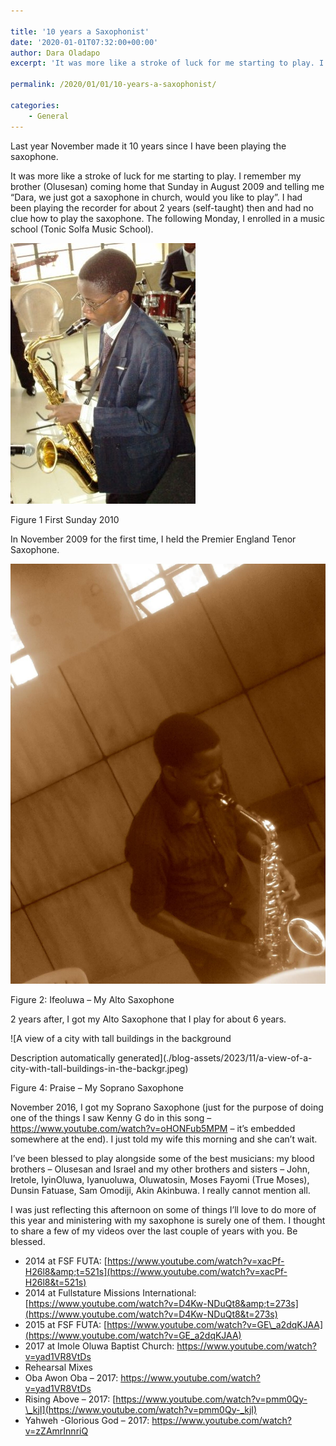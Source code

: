 ```yaml
---

title: '10 years a Saxophonist'
date: '2020-01-01T07:32:00+00:00'
author: Dara Oladapo
excerpt: 'It was more like a stroke of luck for me starting to play. I remember my brother (Olusesan) coming home that Sunday in August 2009 and telling me “Dara, we just got a saxophone in church, would you like to play”. I had been playing the recorder for about 2 years (self-taught) then and had no clue how to play the saxophone.'

permalink: /2020/01/01/10-years-a-saxophonist/

categories:
    - General
---
```


Last year November made it 10 years since I have been playing the saxophone.

It was more like a stroke of luck for me starting to play. I remember my brother (Olusesan) coming home that Sunday in August 2009 and telling me “Dara, we just got a saxophone in church, would you like to play”. I had been playing the recorder for about 2 years (self-taught) then and had no clue how to play the saxophone. The following Monday, I enrolled in a music school (Tonic Solfa Music School).

![](./blog-assets/2023/11/word-image-606-1.jpeg)

Figure 1 First Sunday 2010

In November 2009 for the first time, I held the Premier England Tenor Saxophone.

![](./blog-assets/2023/11/word-image-606-2.jpeg)

Figure 2: Ifeoluwa – My Alto Saxophone

2 years after, I got my Alto Saxophone that I play for about 6 years.

![A view of a city with tall buildings in the background

Description automatically generated](./blog-assets/2023/11/a-view-of-a-city-with-tall-buildings-in-the-backgr.jpeg)

Figure 4: Praise – My Soprano Saxophone

November 2016, I got my Soprano Saxophone (just for the purpose of doing one of the things I saw Kenny G do in this song – <https://www.youtube.com/watch?v=oHONFub5MPM> – it’s embedded somewhere at the end). I just told my wife this morning and she can’t wait.

I’ve been blessed to play alongside some of the best musicians: my blood brothers – Olusesan and Israel and my other brothers and sisters – John, Iretole, IyinOluwa, Iyanuoluwa, Oluwatosin, Moses Fayomi (True Moses), Dunsin Fatuase, Sam Omodiji, Akin Akinbuwa. I really cannot mention all.

I was just reflecting this afternoon on some of things I’ll love to do more of this year and ministering with my saxophone is surely one of them. I thought to share a few of my videos over the last couple of years with you. Be blessed.

- 2014 at FSF FUTA: [https://www.youtube.com/watch?v=xacPf-H26l8&amp;t=521s](https://www.youtube.com/watch?v=xacPf-H26l8&t=521s)
- 2014 at Fullstature Missions International: [https://www.youtube.com/watch?v=D4Kw-NDuQt8&amp;t=273s](https://www.youtube.com/watch?v=D4Kw-NDuQt8&t=273s)
- 2015 at FSF FUTA: [https://www.youtube.com/watch?v=GE\_a2dqKJAA](https://www.youtube.com/watch?v=GE_a2dqKJAA)
- 2017 at Imole Oluwa Baptist Church: <https://www.youtube.com/watch?v=yad1VR8VtDs>
- Rehearsal Mixes
- Oba Awon Oba – 2017: <https://www.youtube.com/watch?v=yad1VR8VtDs>
- Rising Above – 2017: [https://www.youtube.com/watch?v=pmm0Qy-\_kjI](https://www.youtube.com/watch?v=pmm0Qy-_kjI)
- Yahweh -Glorious God – 2017: <https://www.youtube.com/watch?v=zZAmrInnriQ>